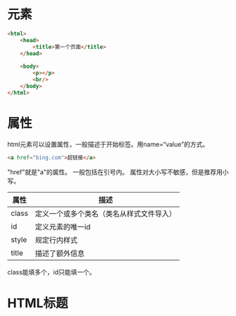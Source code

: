# 元素

```html
<html>
	<head>
		<title>第一个页面</title>
	</head>
	
	<body>
		<p></p>
		<br/>
	</body>
</html>
```

# 属性
html元素可以设置属性，一般描述于开始标签。用name=“value”的方式。

```html
<a href="bing.com">超链接</a>
```

"href"就是"a"的属性。
一般包括在引号内。
属性对大小写不敏感，但是推荐用小写。

| 属性  | 描述                                     |
| ----- | ---------------------------------------- |
| class | 定义一个或多个类名（类名从样式文件导入） |
| id    | 定义元素的唯一id                         |
| style | 规定行内样式                             |
| title | 描述了额外信息                                         |

class能填多个，id只能填一个。

# HTML标题
